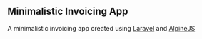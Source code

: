 
## Minimalistic Invoicing App

A minimalistic invoicing app created using [Laravel](https://laravel.com/) and [AlpineJS](https://alpinejs.dev/)

